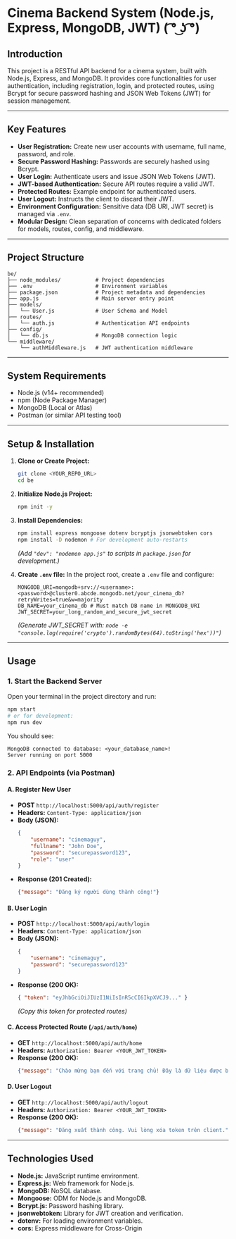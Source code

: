 # Cinema Backend System (Node.js, Express, MongoDB, JWT) ( ͡° ͜ʖ ͡°)

## Introduction

This project is a RESTful API backend for a cinema system, built with Node.js, Express, and MongoDB. It provides core functionalities for user authentication, including registration, login, and protected routes, using Bcrypt for secure password hashing and JSON Web Tokens (JWT) for session management.

---

## Key Features

- **User Registration:** Create new user accounts with username, full name, password, and role.
- **Secure Password Hashing:** Passwords are securely hashed using Bcrypt.
- **User Login:** Authenticate users and issue JSON Web Tokens (JWT).
- **JWT-based Authentication:** Secure API routes require a valid JWT.
- **Protected Routes:** Example endpoint for authenticated users.
- **User Logout:** Instructs the client to discard their JWT.
- **Environment Configuration:** Sensitive data (DB URI, JWT secret) is managed via `.env`.
- **Modular Design:** Clean separation of concerns with dedicated folders for models, routes, config, and middleware.

---

## Project Structure

```
be/
├── node_modules/           # Project dependencies
├── .env                    # Environment variables
├── package.json            # Project metadata and dependencies
├── app.js                  # Main server entry point
├── models/
│   └── User.js             # User Schema and Model
├── routes/
│   └── auth.js             # Authentication API endpoints
├── config/
│   └── db.js               # MongoDB connection logic
└── middleware/
    └── authMiddleware.js   # JWT authentication middleware
```

---

## System Requirements

- Node.js (v14+ recommended)
- npm (Node Package Manager)
- MongoDB (Local or Atlas)
- Postman (or similar API testing tool)

---

## Setup & Installation

1. **Clone or Create Project:**
    ```sh
    git clone <YOUR_REPO_URL>
    cd be
    ```

2. **Initialize Node.js Project:**
    ```sh
    npm init -y
    ```

3. **Install Dependencies:**
    ```sh
    npm install express mongoose dotenv bcryptjs jsonwebtoken cors
    npm install -D nodemon # For development auto-restarts
    ```
    *(Add `"dev": "nodemon app.js"` to scripts in `package.json` for development.)*

4. **Create `.env` file:**
    In the project root, create a `.env` file and configure:
    ```
    MONGODB_URI=mongodb+srv://<username>:<password>@cluster0.abcde.mongodb.net/your_cinema_db?retryWrites=true&w=majority
    DB_NAME=your_cinema_db # Must match DB name in MONGODB_URI
    JWT_SECRET=your_long_random_and_secure_jwt_secret
    ```
    *(Generate JWT_SECRET with: `node -e "console.log(require('crypto').randomBytes(64).toString('hex'))"`)*

---

## Usage

### 1. Start the Backend Server

Open your terminal in the project directory and run:

```sh
npm start
# or for development:
npm run dev
```

You should see:
```
MongoDB connected to database: <your_database_name>!
Server running on port 5000
```

### 2. API Endpoints (via Postman)

#### A. Register New User

- **POST** `http://localhost:5000/api/auth/register`
- **Headers:** `Content-Type: application/json`
- **Body (JSON):**
    ```json
    {
        "username": "cinemaguy",
        "fullname": "John Doe",
        "password": "securepassword123",
        "role": "user"
    }
    ```
- **Response (201 Created):**
    ```json
    {"message": "Đăng ký người dùng thành công!"}
    ```

#### B. User Login

- **POST** `http://localhost:5000/api/auth/login`
- **Headers:** `Content-Type: application/json`
- **Body (JSON):**
    ```json
    {
        "username": "cinemaguy",
        "password": "securepassword123"
    }
    ```
- **Response (200 OK):**
    ```json
    { "token": "eyJhbGciOiJIUzI1NiIsInR5cCI6IkpXVCJ9..." }
    ```
    *(Copy this token for protected routes)*

#### C. Access Protected Route (`/api/auth/home`)

- **GET** `http://localhost:5000/api/auth/home`
- **Headers:** `Authorization: Bearer <YOUR_JWT_TOKEN>`
- **Response (200 OK):**
    ```json
    {"message": "Chào mừng bạn đến với trang chủ! Đây là dữ liệu được bảo vệ.", ...}
    ```

#### D. User Logout

- **GET** `http://localhost:5000/api/auth/logout`
- **Headers:** `Authorization: Bearer <YOUR_JWT_TOKEN>`
- **Response (200 OK):**
    ```json
    {"message": "Đăng xuất thành công. Vui lòng xóa token trên client."}
    ```

---

## Technologies Used

- **Node.js:** JavaScript runtime environment.
- **Express.js:** Web framework for Node.js.
- **MongoDB:** NoSQL database.
- **Mongoose:** ODM for Node.js and MongoDB.
- **Bcrypt.js:** Password hashing library.
- **jsonwebtoken:** Library for JWT creation and verification.
- **dotenv:** For loading environment variables.
- **cors:** Express middleware for Cross-Origin